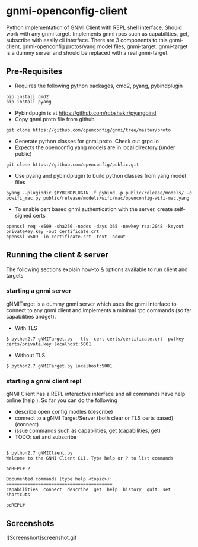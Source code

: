 # gnmi-openconfig-client
Python implementation of GNMI Client with REPL shell interface. Should work with any gnmi target. Implements gnmi rpcs such as capabilities, get, subscribe with easily cli interface. There are 3 components to this gnmi-client, gnmi-openconfig protos/yang model files, gnmi-target. gnmi-target is a dummy server and should be replaced with a real gnmi-target.

## Pre-Requisites
* Requires the following python packages, cmd2, pyang, pybindplugin
```
pip install cmd2
pip install pyang
```
* Pybindpugin is at https://github.com/robshakir/pyangbind
* Copy gnmi.proto file from github
```
git clone https://github.com/openconfig/gnmi/tree/master/proto
```
* Generate python classes for gnmi.proto. Check out grpc.io
* Expects the openconfig yang models are in local directory (under public)
```
git clone https://github.com/openconfig/public.git
```
* Use pyang and pybindplugin to build python classes from yang model files
```
pyang --plugindir $PYBINDPLUGIN -f pybind -p public/release/models/ -o ocwifi_mac.py public/release/models/wifi/mac/openconfig-wifi-mac.yang
```
* To enable cert based gnmi authentication with the server, create self-signed certs
```
openssl req -x509 -sha256 -nodes -days 365 -newkey rsa:2048 -keyout privateKey.key -out certificate.crt
openssl x509 -in certificate.crt -text -noout
```

## Running the client & server
The following sections explain how-to & options available to run client and targets

### starting a gnmi server
gNMITarget is a dummy gnmi server which uses the gnmi interface to connect to any gnmi client and implements a minimal rpc commands (so far capabilities andget).

* With TLS
```
$ python2.7 gNMITarget.py --tls -cert certs/certificate.crt -pvtkey certs/private.key localhost:5001
```

* Without TLS
```
$ python2.7 gNMITarget.py localhost:5001
```

### starting a gnmi client repl
gNMI Client has a REPL interactive interface and all commands have help online (help <cmd>). So far you can do
the following
* describe open config modles (describe)
* connect to a gNMI Target/Server (both clear or TLS certs based) (connect)
* issue commands such as capabilities, get (capabilities, get)
* TODO: set and subscribe

```

$ python2.7 gNMIClient.py
Welcome to the GNMI Client CLI. Type help or ? to list commands

ocREPL# ?

Documented commands (type help <topic>):
========================================
capabilities  connect  describe  get  help  history  quit  set  shortcuts

ocREPL#
```
## Screenshots
![Screenshort]screenshot.gif
